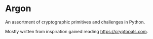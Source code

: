 # Argon

An assortment of cryptographic primitives and challenges in Python.

Mostly written from inspiration gained reading https://cryptopals.com.
